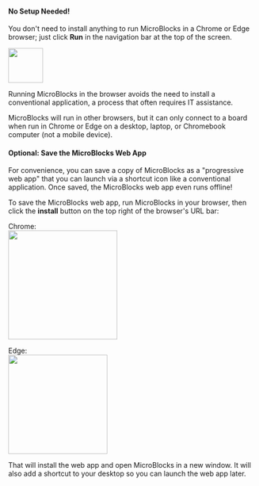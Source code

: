 #### No Setup Needed! ####

You don't need to install anything to run MicroBlocks in a Chrome or Edge browser;
just click **Run** in the navigation bar at the top of the screen.

<img src="assets/img/md/get-started/browser-run-button.png" width="70">

Running MicroBlocks in the browser avoids the need to install a conventional application,
a process that often requires IT assistance.

MicroBlocks will run in other browsers, but it can only connect to a board when
run in Chrome or Edge on a desktop, laptop, or Chromebook computer (not a mobile device).

#### Optional: Save the MicroBlocks Web App ####

For convenience, you can save a copy of MicroBlocks as a "progressive web app"
that you can launch via a shortcut icon like a conventional application.
Once saved, the MicroBlocks web app even runs offline!

To save the MicroBlocks web app, run MicroBlocks in your browser, then click the
**install** button on the top right of the browser's URL bar:

Chrome:<br>
<img src="assets/img/md/get-started/pwainstall-chrome.png" width="220">

Edge:<br>
<img src="assets/img/md/get-started/pwainstall-edge.png" width="200">

That will install the web app and open MicroBlocks in a new window.
It will also add a shortcut to your desktop so you can launch the web app later.
